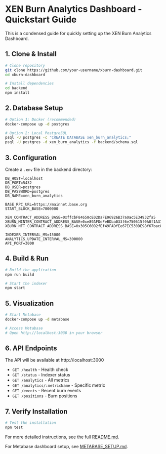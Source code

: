 # XEN Burn Analytics Dashboard - Quickstart Guide

This is a condensed guide for quickly setting up the XEN Burn Analytics Dashboard.

## 1. Clone & Install

```bash
# Clone repository
git clone https://github.com/your-username/xburn-dashboard.git
cd xburn-dashboard

# Install dependencies
cd backend
npm install
```

## 2. Database Setup

```bash
# Option 1: Docker (recommended)
docker-compose up -d postgres

# Option 2: Local PostgreSQL
psql -U postgres -c "CREATE DATABASE xen_burn_analytics;"
psql -U postgres -d xen_burn_analytics -f backend/schema.sql
```

## 3. Configuration

Create a `.env` file in the backend directory:

```
DB_HOST=localhost
DB_PORT=5432
DB_USER=postgres
DB_PASSWORD=postgres
DB_NAME=xen_burn_analytics

BASE_RPC_URL=https://mainnet.base.org
START_BLOCK_BASE=7000000

XEN_CONTRACT_ADDRESS_BASE=0xffcbF84650cE02DaFE96926B37a0ac5E34932fa5
XBURN_MINTER_CONTRACT_ADDRESS_BASE=0xe89AFDeFeBDba033f6e750615f0A0f1A37C78c4A
XBURN_NFT_CONTRACT_ADDRESS_BASE=0x305C60D2fEf49FADfEe67EC530DE98f67bac861D

INDEXER_INTERVAL_MS=15000
ANALYTICS_UPDATE_INTERVAL_MS=300000
API_PORT=3000
```

## 4. Build & Run

```bash
# Build the application
npm run build

# Start the indexer
npm start
```

## 5. Visualization

```bash
# Start Metabase
docker-compose up -d metabase

# Access Metabase
# Open http://localhost:3030 in your browser
```

## 6. API Endpoints

The API will be available at http://localhost:3000

- `GET /health` - Health check
- `GET /status` - Indexer status
- `GET /analytics` - All metrics
- `GET /analytics/:metricName` - Specific metric
- `GET /events` - Recent burn events
- `GET /positions` - Burn positions

## 7. Verify Installation

```bash
# Test the installation
npm test
```

For more detailed instructions, see the full [README.md](README.md).

For Metabase dashboard setup, see [METABASE_SETUP.md](METABASE_SETUP.md). 